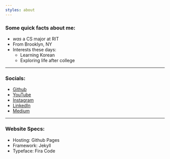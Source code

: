 ```yaml
---
styles: about
---
```


<!-- <div id="about-selfie">
    <img src="/assets/images/selfie.jpg">
</div> -->

### Some quick facts about me:
- *was* a CS major at RIT
- From Brooklyn, NY
- Interests these days:
    - Learning Korean
    - Exploring life after college

---

### Socials:
- [Github](https://github.com/brainuser5705)
- [YouTube](https://www.youtube.com/@brainuser5705)
- [Instagram](https://www.instagram.com/brainuser5705/)
- [LinkedIn](https://www.linkedin.com/in/ashley-liew-ab1124221/)
- [Medium](https://medium.com/@serviceuser5705)

---

### Website Specs:
- Hosting: Github Pages
- Framework: Jekyll
- Typeface: Fira Code